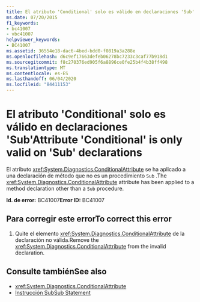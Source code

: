 ```yaml
---
title: El atributo 'Conditional' solo es válido en declaraciones 'Sub'
ms.date: 07/20/2015
f1_keywords:
- bc41007
- vbc41007
helpviewer_keywords:
- BC41007
ms.assetid: 36554e18-dac6-4bed-bdd0-f0819a3a288e
ms.openlocfilehash: d6c9ef17663defeb06278bc7233c3caf77b918d1
ms.sourcegitcommit: f8c270376ed905f6a8896ce0fe25b4f4b38ff498
ms.translationtype: MT
ms.contentlocale: es-ES
ms.lasthandoff: 06/04/2020
ms.locfileid: "84411153"
---
```

# <a name="attribute-conditional-is-only-valid-on-sub-declarations"></a><span data-ttu-id="627ed-102">El atributo 'Conditional' solo es válido en declaraciones 'Sub'</span><span class="sxs-lookup"><span data-stu-id="627ed-102">Attribute 'Conditional' is only valid on 'Sub' declarations</span></span>
<span data-ttu-id="627ed-103">El atributo <xref:System.Diagnostics.ConditionalAttribute> se ha aplicado a una declaración de método que no es un procedimiento `Sub` .</span><span class="sxs-lookup"><span data-stu-id="627ed-103">The <xref:System.Diagnostics.ConditionalAttribute> attribute has been applied to a method declaration other than a `Sub` procedure.</span></span>  
  
 <span data-ttu-id="627ed-104">**Id. de error:** BC41007</span><span class="sxs-lookup"><span data-stu-id="627ed-104">**Error ID:** BC41007</span></span>  
  
## <a name="to-correct-this-error"></a><span data-ttu-id="627ed-105">Para corregir este error</span><span class="sxs-lookup"><span data-stu-id="627ed-105">To correct this error</span></span>  
  
1. <span data-ttu-id="627ed-106">Quite el elemento <xref:System.Diagnostics.ConditionalAttribute> de la declaración no válida.</span><span class="sxs-lookup"><span data-stu-id="627ed-106">Remove the <xref:System.Diagnostics.ConditionalAttribute> from the invalid declaration.</span></span>  
  
## <a name="see-also"></a><span data-ttu-id="627ed-107">Consulte también</span><span class="sxs-lookup"><span data-stu-id="627ed-107">See also</span></span>

- <xref:System.Diagnostics.ConditionalAttribute>
- [<span data-ttu-id="627ed-108">Instrucción Sub</span><span class="sxs-lookup"><span data-stu-id="627ed-108">Sub Statement</span></span>](../language-reference/statements/sub-statement.md)
